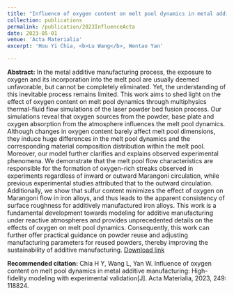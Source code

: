 ```yaml
---
title: "Influence of oxygen content on melt pool dynamics in metal additive manufacturing: High-fidelity modeling with experimental validation"
collection: publications
permalink: /publication/2023InfluenceActa
date: 2023-05-01
venue: 'Acta Materialia'
excerpt: 'Hou Yi Chia, <b>Lu Wang</b>, Wentao Yan'

---
```

<b>Abstract:</b>
In the metal additive manufacturing process, the exposure to oxygen and its incorporation into the melt pool are usually deemed unfavorable, but cannot be completely eliminated. Yet, the understanding of this inevitable process remains limited. This work aims to shed light on the effect of oxygen content on melt pool dynamics through multiphysics thermal-fluid flow simulations of the laser powder bed fusion process. Our simulations reveal that oxygen sources from the powder, base plate and oxygen absorption from the atmosphere influences the melt pool dynamics. Although changes in oxygen content barely affect melt pool dimensions, they induce huge differences in the melt pool dynamics and the corresponding material composition distribution within the melt pool. Moreover, our model further clarifies and explains observed experimental phenomena. We demonstrate that the melt pool flow characteristics are responsible for the formation of oxygen-rich streaks observed in experiments regardless of inward or outward Marangoni circulation, while previous experimental studies attributed that to the outward circulation. Additionally, we show that sulfur content minimizes the effect of oxygen on Marangoni flow in iron alloys, and thus leads to the apparent consistency of surface roughness for additively manufactured iron alloys. This work is a fundamental development towards modeling for additive manufacturing under reactive atmospheres and provides unprecedented details on the effects of oxygen on melt pool dynamics. Consequently, this work can further offer practical guidance on powder reuse and adjusting manufacturing parameters for reused powders, thereby improving the sustainability of additive manufacturing.
[Download link](https://doi.org/10.1016/j.actamat.2023.118824)

<b>Recommended citation:</b>
Chia H Y, Wang L, Yan W. Influence of oxygen content on melt pool dynamics in metal additive manufacturing: High-fidelity modeling with experimental validation[J]. Acta Materialia, 2023, 249: 118824.
